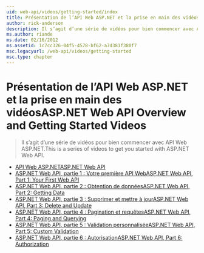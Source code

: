```yaml
---
uid: web-api/videos/getting-started/index
title: Présentation de l’API Web ASP.NET et la prise en main des vidéos | Microsoft Docs
author: rick-anderson
description: Il s’agit d’une série de vidéos pour bien commencer avec API Web ASP.NET.
ms.author: riande
ms.date: 02/16/2012
ms.assetid: 1c7cc326-04f5-4578-bf62-a7d381f380f7
msc.legacyurl: /web-api/videos/getting-started
msc.type: chapter
---
```

<a name="aspnet-web-api-overview-and-getting-started-videos"></a><span data-ttu-id="644d3-103">Présentation de l’API Web ASP.NET et la prise en main des vidéos</span><span class="sxs-lookup"><span data-stu-id="644d3-103">ASP.NET Web API Overview and Getting Started Videos</span></span>
====================
> <span data-ttu-id="644d3-104">Il s’agit d’une série de vidéos pour bien commencer avec API Web ASP.NET.</span><span class="sxs-lookup"><span data-stu-id="644d3-104">This is a series of videos to get you started with ASP.NET Web API.</span></span>


- [<span data-ttu-id="644d3-105">API Web ASP.NET</span><span class="sxs-lookup"><span data-stu-id="644d3-105">ASP.NET Web API</span></span>](aspnet-web-api.md)
- [<span data-ttu-id="644d3-106">ASP.NET Web API, partie 1 : Votre première API Web</span><span class="sxs-lookup"><span data-stu-id="644d3-106">ASP.NET Web API, Part 1: Your First Web API</span></span>](your-first-web-api.md)
- [<span data-ttu-id="644d3-107">ASP.NET Web API, partie 2 : Obtention de données</span><span class="sxs-lookup"><span data-stu-id="644d3-107">ASP.NET Web API, Part 2: Getting Data</span></span>](getting-data.md)
- [<span data-ttu-id="644d3-108">ASP.NET Web API, partie 3 : Supprimer et mettre à jour</span><span class="sxs-lookup"><span data-stu-id="644d3-108">ASP.NET Web API, Part 3: Delete and Update</span></span>](delete-and-update.md)
- [<span data-ttu-id="644d3-109">ASP.NET Web API, partie 4 : Pagination et requêtes</span><span class="sxs-lookup"><span data-stu-id="644d3-109">ASP.NET Web API, Part 4: Paging and Querying</span></span>](paging-and-querying.md)
- [<span data-ttu-id="644d3-110">ASP.NET Web API, partie 5 : Validation personnalisée</span><span class="sxs-lookup"><span data-stu-id="644d3-110">ASP.NET Web API, Part 5: Custom Validation</span></span>](custom-validation.md)
- [<span data-ttu-id="644d3-111">ASP.NET Web API, partie 6 : Autorisation</span><span class="sxs-lookup"><span data-stu-id="644d3-111">ASP.NET Web API, Part 6: Authorization</span></span>](authorization.md)
